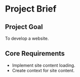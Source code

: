 # Project Brief

## Project Goal
To develop a website.

## Core Requirements
- Implement site content loading.
- Create context for site content.
